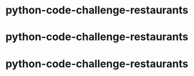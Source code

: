 # python-code-challenge-restaurants
# python-code-challenge-restaurants
# python-code-challenge-restaurants
